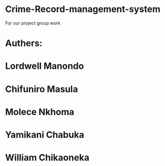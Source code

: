 # Crime-Record-management-system
For our project group work
# Authers:
# Lordwell Manondo
# Chifuniro Masula
# Molece Nkhoma
# Yamikani Chabuka
# William Chikaoneka
